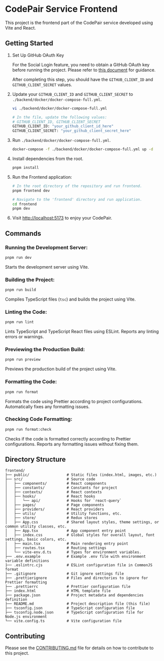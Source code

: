 # CodePair Service Frontend

This project is the frontend part of the CodePair service developed using Vite and React.

## Getting Started

1. Set Up GitHub OAuth Key

    For the Social Login feature, you need to obtain a GitHub OAuth key before running the project. Please refer to [this document](../docs/1_Set_Up_GitHub_OAuth_Key.md) for guidance.

    After completing this step, you should have the `GITHUB_CLIENT_ID` and `GITHUB_CLIENT_SECRET` values.

2. Update your `GITHUB_CLIENT_ID` and `GITHUB_CLIENT_SECRET` to `./backend/docker/docker-compose-full.yml`.

    ```bash
    vi ./backend/docker/docker-compose-full.yml

    # In the file, update the following values:
    # GITHUB_CLIENT_ID, GITHUB_CLIENT_SECRET
    GITHUB_CLIENT_ID: "your_github_client_id_here"
    GITHUB_CLIENT_SECRET: "your_github_client_secret_here"
    ```

3. Run `./backend/docker/docker-compose-full.yml`.

    ```bash
    docker-compose -f ./backend/docker/docker-compose-full.yml up -d
    ```

4. Install dependencies from the root.

    ```bash
    pnpm install
    ```

5. Run the Frontend application:

    ```bash
    # In the root directory of the repository and run frontend.
    pnpm frontend dev

    # Navigate to the 'frontend' directory and run application.
    cd frontend
    pnpm dev
    ```

6. Visit [http://localhost:5173](http://localhost:5173) to enjoy your CodePair.

## Commands

### Running the Development Server:

```bash
pnpm run dev
```

Starts the development server using Vite.

### Building the Project:

```bash
pnpm run build
```

Compiles TypeScript files (`tsc`) and builds the project using Vite.

### Linting the Code:

```bash
pnpm run lint
```

Lints TypeScript and TypeScript React files using ESLint. Reports any linting errors or warnings.

### Previewing the Production Build:

```bash
pnpm run preview
```

Previews the production build of the project using Vite.

### Formatting the Code:

```bash
pnpm run format
```

Formats the code using Prettier according to project configurations. Automatically fixes any formatting issues.

### Checking Code Formatting:

```bash
pnpm run format:check
```

Checks if the code is formatted correctly according to Prettier configurations. Reports any formatting issues without fixing them.

## Directory Structure

```
frontend/
├── public/                 # Static files (index.html, images, etc.)
├── src/                    # Source code
│   ├── components/         # React components
│   ├── constants/          # Constants for project
│   ├── contexts/           # React contexts
│   ├── hooks/              # React hooks
│   │   └── api/            # Hooks for `react-query`
│   ├── pages/              # Page components
│   ├── providers/          # React providers
│   ├── utils/              # Utility functions, etc.
│   ├── store/              # Redux stores
│   ├── App.css             # Shared layout styles, theme settings, or common utility classes, etc.
│   ├── App.tsx             # App component entry point
│   ├── index.css           # Global styles for overall layout, font settings, basic colors, etc.
│   ├── main.tsx            # Main rendering entry point
│   ├── routes.tsx          # Routing settings
│   └── vite-env.d.ts       # Types for environment variables.
├── .env.example            # Example .env file with environment variable definitions
├── .eslintrc.cjs           # ESLint configuration file in CommonJS format
├── .gitignore              # Git ignore settings file
├── .prettierignore         # Files and directories to ignore for Prettier formatting
├── .prettierrc             # Prettier configuration file
├── index.html              # HTML template file
├── package.json            # Project metadata and dependencies definition
├── README.md               # Project description file (this file)
├── tsconfig.json           # TypeScript configuration file
├── tsconfig.node.json      # TypeScript configuration file for Node.js environment
└── vite.config.ts          # Vite configuration file
```

## Contributing

Please see the [CONTRIBUTING.md](../CONTRIBUTING.md) file for details on how to contribute to this project.
